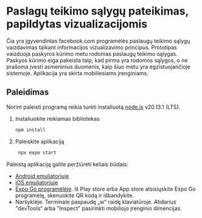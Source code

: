 # Paslagų teikimo sąlygų pateikimas, papildytas vizualizacijomis

Čia yra įgyvendintas facebook.com programėlės paslaugų teikimo sąlygų vaizdavimas taikant informacijos vizualizavimo principus. Prototipas vaizduoja paskyros kūrimo metu rodomas paslaugų teikimo sąlygas. Paskyos kūrimo eiga pakeista taip, kad pirma yra rodomos sąlygos, o ne prašoma įvesti asmeninius duomenis, kaip šiuo metu yra egzistuojančioje sistemoje. Aplikacija yra skirta mobiliesiams įrenginiams.

## Paleidimas

Norint paleisti programą reikia turėti instaliuotą [node.js](https://nodejs.org/en/download/package-manager) v20.13.1 (LTS). 

1. Instaliuokite reikiamas bibliotekas

   ```bash
   npm install
   ```

2. Paleiskite aplikaciją

   ```bash
    npx expo start
   ```

Paleistą aplikaciją galite peržiūrėti keliais būdais: 

- [Android emuliatoriuje](https://docs.expo.dev/workflow/android-studio-emulator/)
- [iOS emuliatoriuje](https://docs.expo.dev/workflow/ios-simulator/)
- [Expo Go programėlėje](https://expo.dev/go). Iš Play store arba App store atsisiųskite Expo Go programėlę, skenuokite QR kodą ir išbandykite.
- Naršyklėje. Terminale paspaudę „w“ raidę klaviatūroje. Atidarius "devTools“ arba "Inspect" pasirinkti mobiliojo įrenginio dimencijas. 
